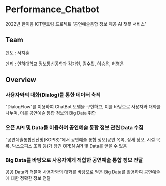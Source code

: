 # Performance_Chatbot
2022년 한이음 ICT멘토링 프로젝트 '공연예술통합 정보 제공 AI 챗봇 서비스'

## Team
멘토 : 서지훈

멘티 : 인하대학교 정보통신공학과 김가현, 김수민, 이승은, 허영은

## Overview
### 사용자와의 대화(Dialog)를 통한 데이터 축적
"DialogFlow"를 이용하여 ChatBot 모델을 구현하고, 이를 바탕으로 사용자와 대화를 나누며, 이를 공연예술 통합 정보의 Big Data 취합

### 오픈 API 및 Data를 이용하여 공연예술 통합 정보 관련 Data 수집
 “공연예술통합전산망(KOPIS)”에서 공연예술 통합 정보(공연 목록, 상세 정보, 시설 목록, 박스오피스 조회 등)가 담긴 OPEN API 및 Data를 얻을 수 있음

 ### Big Data를 바탕으로 사용자에게 적합한 공연예술 통합 정보 전달
 공공 Data와 더불어 사용자와의 대화를 바탕으로 얻은 Big Data를 활용하여 공연예술에 대한 정확한 정보 전달
